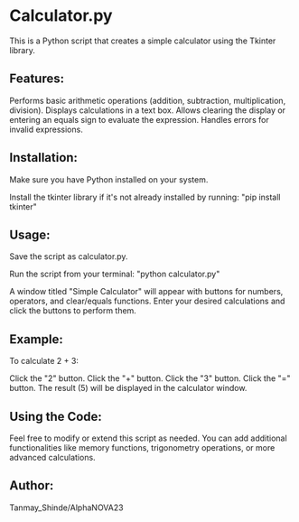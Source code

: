 # Calculator.py

This is a Python script that creates a simple calculator using the Tkinter library.

## Features:

Performs basic arithmetic operations (addition, subtraction, multiplication, division).
Displays calculations in a text box.
Allows clearing the display or entering an equals sign to evaluate the expression.
Handles errors for invalid expressions.

## Installation:

Make sure you have Python installed on your system.

Install the tkinter library if it's not already installed by running: "pip install tkinter"

## Usage:

Save the script as calculator.py.

Run the script from your terminal: "python calculator.py"

A window titled "Simple Calculator" will appear with buttons for numbers, operators, and clear/equals functions. Enter your desired calculations and click the buttons to perform them.

## Example:

To calculate 2 + 3:

Click the "2" button.
Click the "+" button.
Click the "3" button.
Click the "=" button.
The result (5) will be displayed in the calculator window.

## Using the Code:

Feel free to modify or extend this script as needed. You can add additional functionalities like memory functions, trigonometry operations, or more advanced calculations.

## Author:

Tanmay_Shinde/AlphaNOVA23


